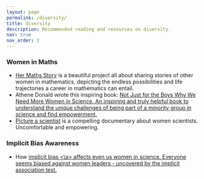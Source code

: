 ```yaml
---
layout: page
permalink: /diversity/
title: diversity
description: Recommended reading and resources on diversity.
nav: true
nav_order: 2
---
```



### Women in Maths
- <a href="https://hermathsstory.eu/">Her Maths Story</a> is a beautiful project all about sharing stories of other women in mathematics, depicting the endless possibilities and life trajectories a career in mathematics can entail.
- Athene Donald wrote this inspiring book: <a href="https://global.oup.com/academic/product/not-just-for-the-boys-9780192893406?cc=gb&lang=en&"> Not Just for the Boys
Why We Need More Women in Science. An inspiring and truly helpful book to understand the unique challenges of being part of a minority group in science and find empowerment.
- <a href="https://www.pictureascientist.com/"> Picture a scientist</a> is a compelling documentary about women scientists. Uncomfortable and empowering.

### Implicit Bias Awareness
- How <a href="https://www.aauw.org/resources/article/iat/">implicit bias <\a> affects even us women in science. Everyone seems biased against women leaders - uncovered by the implicit association test.
